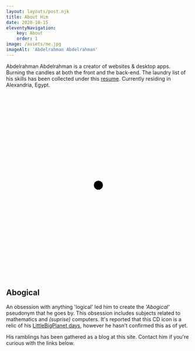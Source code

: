 ```yaml
---
layout: layouts/post.njk
title: About Him
date: 2020-10-15
eleventyNavigation:
	key: About
	order: 1
image: /assets/me.jpg
imageAlt: 'Abdelrahman Abdelrahman'
---
```


Abdelrahman Abdelrahman is a creator of websites & desktop apps. Burning the candles at both the front and the back-end. The laundry list of his skills has been collected under this [resume](/resume.pdf). Currently residing in Alexandria, Egypt.

<svg viewBox="-102.5 -102.5 205 205" class='float-start circle' alt='CD ICON'>
	<circle fill="var(--foreground)" r="5"/>
	<g fill="transparent" stroke="var(--foreground)">
		<use stroke-width="5" href="#spoke"/>
		<g mask="url(#spokeBorder)">
			<circle r="15"/>
			<circle r="100" stroke-width="5"/>
			<g mask="url(#arcify)" stroke-width="10">
				<circle r="30"/>
				<circle r="52.5"/>
				<circle r="80" stroke-width="20"/>
			</g>
		</g>
	</g>
</svg>

## Abogical

An obsession with anything 'logical' led him to create the _'Abogical'_ pseudonym that he goes by. This obsession includes subjects related to mathematics and _(suprise)_ computers. It's reported that this CD icon is a relic of his [LittleBigPlanet days](https://web.archive.org/web/20121103084209/https://lbp.me/u/abody_xplay1), however he hasn't confirmed this as of yet.

His ramblings has been gathered as a blog at this site. Contact him if you're curious with the links below.

